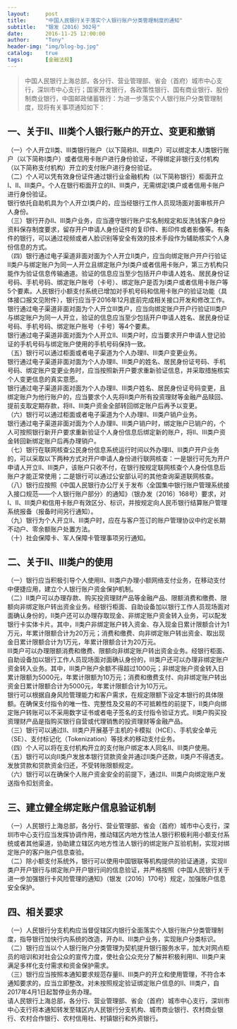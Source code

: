 ```yaml
---      
layout:     post      
title:      "中国人民银行关于落实个人银行账户分类管理制度的通知"      
subtitle:   "银发（2016）302号"      
date:       2016-11-25 12:00:00      
author:     "Tony"
header-img: "img/blog-bg.jpg"
catalog:    true      
tags:       [金融法规]      
---      
```

      
> 中国人民银行上海总部，各分行、营业管理部、省会（首府）城市中心支行，深圳市中心支行；国家开发银行，各政策性银行、国有商业银行、股份制商业银行，中国邮政储蓄银行：为进一步落实个人银行账户分类管理制度，现将有关事项通知如下：  

## 一、关于Ⅱ、Ⅲ类个人银行账户的开立、变更和撤销  

（一）个人开立Ⅱ类、Ⅲ类银行账户（以下简称Ⅱ、Ⅲ类户）可以绑定本人I类银行账户（以下简称Ⅰ类户）或者信用卡账户进行身份验证，不得绑定非银行支付机构（以下简称支付机构）开立的支付账户进行身份验证。  
（二）个人可以凭有效身份证件通过银行业金融机构（以下简称银行）柜面开立Ⅰ、Ⅱ、Ⅲ类户。个人在银行柜面开立的Ⅱ、Ⅲ类户，无需绑定Ⅰ类户或者信用卡账户进行身份验证。  
银行依托自助机具为个人开立Ⅰ类户的，应当经银行工作人员现场面对面审核开户人身份。  
（三）银行开办Ⅱ、Ⅲ类户业务，应当遵守银行账户实名制规定和反洗钱客户身份资料保存制度要求，留存开户申请人身份证件的复印件、影印件或者影像等。有条件的银行，可以通过视频或者人脸识别等安全有效的技术手段作为辅助核实个人身份信息的方式。  
（四）银行通过电子渠道非面对面为个人开立Ⅱ类户，应当向绑定账户开户行验证Ⅱ类户与绑定账户为同一人开立且绑定账户为Ⅰ类户或者信用卡账户，第三方机构只能作为验证信息传输通道。验证的信息应当至少包括开户申请人姓名、居民身份证号码、手机号码、绑定账户账号（卡号）、绑定账户是否为Ⅰ类户或者信用卡账户等5个要素。人民银行小额支付系统已增加对手机号码和信用卡账户的验证功能（具体接口报文见附件），银行应当于2016年12月底前完成相关接口开发和修改工作。  
银行通过电子渠道非面对面为个人开立Ⅲ类户，应当向绑定账户开户行验证Ⅲ类户与绑定账户为同一人开立，验证的信息应当至少包括开户申请人姓名、居民身份证号码、手机号码、绑定账户账号（卡号）等4个要素。  
银行通过电子渠道非面对面为个人开立Ⅱ、Ⅲ类户时，应当要求开户申请人登记验证的手机号码与绑定账户使用的手机号码保持一致。  
（五）银行可以通过柜面或者电子渠道为个人办理Ⅱ、Ⅲ类户变更业务。  
银行通过电子渠道非面对面为个人办理Ⅱ、Ⅲ类户的姓名、居民身份证号码、手机号码、绑定账户变更业务时，应当按照新开户要求重新验证信息，并采取措施核实个人变更信息的真实意愿。  
银行通过电子渠道非面对面为个人办理Ⅱ、Ⅲ类户姓名、居民身份证号码变更，且绑定账户为他行账户的，应当要求个人先将Ⅱ类户所有投资理财等金融产品赎回、提前支取定期存款，将Ⅱ、Ⅲ类户资金全部转回绑定账户后再予以变更。  
（六）银行可以通过柜面或者电子渠道为个人办理Ⅱ、Ⅲ类户销户业务。  
银行通过电子渠道非面对面为个人办理Ⅱ、Ⅲ类户销户时，绑定账户已销户的，个人可按照银行新开户要求重新验证个人身份信息后绑定新的账户，将Ⅱ、Ⅲ类户资金转回新绑定账户后再办理销户。  
（七）银行在联网核查公民身份信息系统运行时间以外办理Ⅱ、Ⅲ类户开户业务的，可以采取以下两种方式对开户申请人身份进行联网核查：一是银行可先为开户申请人开立Ⅱ、Ⅲ类户，该账户只收不付，在银行按规定联网核查个人身份信息后账户才能正常使用；二是银行可以通过公安部认可的其他查询渠道联网核查。  
（八）银行应按照《中国人民银行办公厅关于发布〈全国集中银行账户管理系统接入接口规范——个人银行账户部分〉的通知》（银办发〔2016〕168号）要求，对Ⅰ、Ⅱ、Ⅲ类户和信用卡账户有效区分、标识，并按规定向人民币银行结算账户管理系统报备（报备时间另行通知）。  
（九）银行为个人开立Ⅱ、Ⅲ类户时，应在与客户签订的账户管理协议中约定长期不动户、零余额账户处置方法。  
（十）社会保障卡、军人保障卡管理事项另行通知。  

## 二、关于Ⅱ、Ⅲ类户的使用  

（一）银行应当积极引导个人使用Ⅱ、Ⅲ类户办理小额网络支付业务，在移动支付中便捷应用，建立个人银行账户资金保护机制。  
（二）Ⅱ类户可以办理存款、购买投资理财产品等金融产品、限额消费和缴费、限额向非绑定账户转出资金业务。经银行柜面、自助设备加以银行工作人员现场面对面确认身份的，Ⅱ类户还可以办理存取现金、非绑定账户资金转入业务，可以配发银行卡实体卡片。其中，Ⅱ类户非绑定账户转入资金、存入现金日累计限额合计为1万元，年累计限额合计为20万元；消费和缴费、向非绑定账户转出资金、取出现金日累计限额合计为1万元，年累计限额合计为20万元。  
Ⅲ类户可以办理限额消费和缴费、限额向非绑定账户转出资金业务。经银行柜面、自助设备加以银行工作人员现场面对面确认身份的，Ⅲ类户还可以办理非绑定账户资金转入业务。其中，Ⅲ类户账户余额不得超过1000元；非绑定账户资金转入日累计限额为5000元，年累计限额为10万元；消费和缴费支付、向非绑定账户转出资金日累计限额合计为5000元，年累计限额合计为10万元。  
银行可以根据自身风险管理能力和客户需求，在规定限额下设定本银行的具体限额。在确保支付指令的唯一性、完整性及交易的不可抵赖性的前提下，Ⅱ类户向绑定账户转账可以不采用数字证书或者电子签名的支付指令验证方式。Ⅱ类户购买投资理财产品是指购买银行自营或代理销售的投资理财等金融产品。  
（三）银行可以通过Ⅱ、Ⅲ类户开展基于主机的卡模拟（HCE）、手机安全单元（SE）、支付标记化（Tokenization）等技术的移动支付业务。  
（四）个人可以将在支付机构开立的支付账户绑定本人同名Ⅱ、Ⅲ类户使用。  
（五）银行可以向Ⅱ类户发放本银行贷款资金并通过Ⅱ类户还款，Ⅱ类户不得透支。发放贷款和贷款资金归还，不受转账限额规定。  
（六）银行可以在确保个人账户资金安全的前提下，通过Ⅱ、Ⅲ类户向绑定账户发送指令扣划资金。  

## 三、建立健全绑定账户信息验证机制  

（一）人民银行上海总部，各分行、营业管理部、省会（首府）城市中心支行，深圳市中心支行应当发挥协调作用，推动辖区内地方性法人银行积极利用小额支付系统或者其他渠道，协助建立辖区内地方性法人银行的绑定账户互验机制，实现对绑定账户的客户账户信息查验。  
（二）除小额支付系统外，银行可以使用中国银联等机构提供的验证通道，实现Ⅱ类户开户银行与绑定账户开户银行间的信息验证，并严格按照《中国人民银行关于进一步加强银行卡风险管理的通知》（银发〔2016〕170号）规定，加强账户信息安全保护。  

## 四、相关要求  

（一）人民银行分支机构应当督促辖区内银行全面落实个人银行账户分类管理制度，指导银行加快行内系统的改造，开办Ⅱ、Ⅲ类户业务，实现账户分类标识。  
（二）银行应当以个人银行账户分类管理为契机提升银行服务水平，加大对网点柜员的培训和对社会公众的宣传力度，使社会公众充分了解并积极利用Ⅱ、Ⅲ类户来满足多样化支付需求和资金保护需求。  
（三）银行应当按照本通知要求规范存量Ⅱ、Ⅲ类户的开立和使用管理，不符合本通知要求的，应当立即整改。对未按照规定验证绑定账户信息的Ⅱ、Ⅲ类户，自2017年4月1日起暂停业务办理。  
请人民银行上海总部，各分行、营业管理部、省会（首府）城市中心支行，深圳市中心支行将本通知转发至辖区内人民银行分支机构、城市商业银行、农村商业银行、农村合作银行、农村信用社、村镇银行和外资银行。